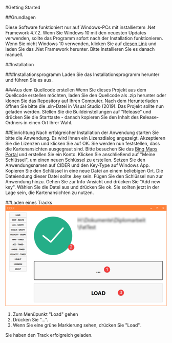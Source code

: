 ﻿#Getting Started

##Grundlagen

Diese Software funktioniert nur auf Windows-PCs mit installiertem .Net Framework 4.7.2. Wenn Sie Windows 10 mit den neuesten Updates verwenden, sollte das Programm sofort nach der Installation funktionieren. Wenn Sie nicht Windows 10 verwenden, klicken Sie auf [diesen Link](https://dotnet.microsoft.com/download/dotnet-framework/net472) und laden Sie das .Net Framework herunter. Bitte installieren Sie es danach manuell.

##Installation

###Installationsprogramm
Laden Sie das Installationsprogramm herunter und führen Sie es aus.

###Aus dem Quellcode erstellen
Wenn Sie dieses Projekt aus dem Quellcode erstellen möchten, laden Sie den Quellcode als .zip herunter oder klonen Sie das Repository auf Ihren Computer. Nach dem Herunterladen öffnen Sie bitte die .sln-Datei in Visual Studio (2019). Das Projekt sollte nun geladen werden. Stellen Sie die Buildeinstellungen auf "Release" und drücken Sie die Starttaste - danach kopieren Sie den Inhalt des Release-Ordners in einen Ort Ihrer Wahl.

##Einrichtung
Nach erfolgreicher Installation der Anwendung starten Sie bitte die Anwendung. Es wird Ihnen ein Lizenzdialog angezeigt. Akzeptieren Sie die Lizenzen und klicken Sie auf OK. Sie werden nun feststellen, dass die Kartenansichten ausgegraut sind. Bitte besuchen Sie das [Bing Maps Portal](https://www.bingmapsportal.com/) und erstellen Sie ein Konto. Klicken Sie anschließend auf "Meine Schlüssel", um einen neuen Schlüssel zu erstellen. Setzen Sie den Anwendungsnamen auf CIDER und den Key-Type auf Windows App. Kopieren Sie den Schlüssel in eine neue Datei an einem beliebigen Ort. Die Dateiendung dieser Datei sollte .key sein. Fügen Sie den Schlüssel nun zur Anwendung hinzu. Gehen Sie zur Info-Ansicht und drücken Sie "Add new key". Wählen Sie die Datei aus und drücken Sie ok. Sie sollten jetzt in der Lage sein, die Kartenansichten zu nutzen.

##Laden eines Tracks
![Ansicht laden](../images/load.png)

1. Zum Menüpunkt "Load" gehen
2. Drücken Sie "...".
3. Wenn Sie eine grüne Markierung sehen, drücken Sie "Load".

Sie haben den Track erfolgreich geladen.